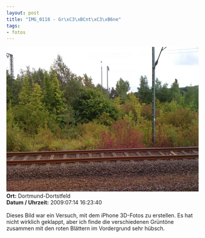 ```yaml
--- 
layout: post
title: "IMG_0118 - Gr\xC3\xBCnt\xC3\xB6ne"
tags: 
- fotos
---
```

<img src="/uploads/images/2010_04/IMG_0118.jpg" alt="IMG_0118 - Grüntöne" class="aligncenter" /><br />
<strong>Ort:</strong> Dortmund-Dortstfeld<br />
<strong>Datum / Uhrzeit:</strong> 2009:07:14 16:23:40<br />
<br />
Dieses Bild war ein Versuch, mit dem iPhone 3D-Fotos zu erstellen. Es hat nicht wirklich geklappt, aber ich finde die verschiedenen Grüntöne zusammen mit den roten Blättern im Vordergrund sehr hübsch.
